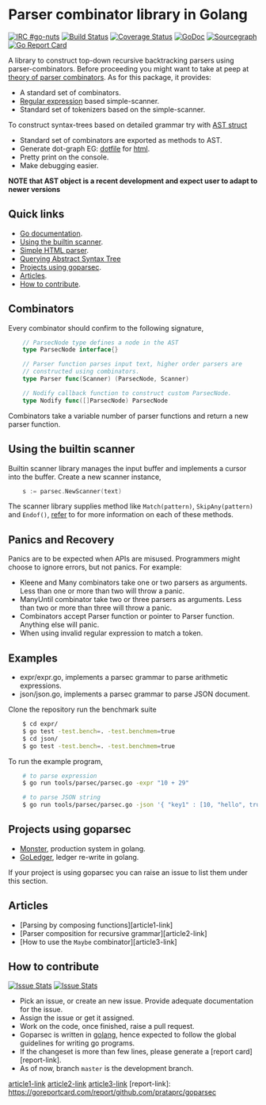 Parser combinator library in Golang
===================================

[![IRC #go-nuts](https://www.irccloud.com/invite-svg?channel=%23go-nuts&amp;hostname=irc.freenode.net&amp;port=6697)](https://www.irccloud.com/invite?channel=%23go-nuts&amp;hostname=irc.freenode.net&amp;port=6697)
[![Build Status](https://travis-ci.org/prataprc/goparsec.svg?branch=master)](https://travis-ci.org/prataprc/goparsec)
[![Coverage Status](https://coveralls.io/repos/github/prataprc/goparsec/badge.svg?branch=master)](https://coveralls.io/github/prataprc/goparsec?branch=master)
[![GoDoc](https://godoc.org/github.com/prataprc/goparsec?status.png)](https://godoc.org/github.com/prataprc/goparsec)
[![Sourcegraph](https://sourcegraph.com/github.com/prataprc/goparsec/-/badge.svg)](https://sourcegraph.com/github.com/prataprc/goparsec?badge)
[![Go Report Card](https://goreportcard.com/badge/github.com/prataprc/goparsec)](https://goreportcard.com/report/github.com/prataprc/goparsec)

A library to construct top-down recursive backtracking parsers using
parser-combinators. Before proceeding you might want to take at peep
at [theory of parser combinators][theory-link]. As for this package, it
provides:

* A standard set of combinators.
* [Regular expression][regexp-link] based simple-scanner.
* Standard set of tokenizers based on the simple-scanner.

To construct syntax-trees based on detailed grammar try with
[AST struct][ast-link]

* Standard set of combinators are exported as methods to AST.
* Generate dot-graph EG: [dotfile](testdata/simple.dot)
  for [html](testdata/simple.html).
* Pretty print on the console.
* Make debugging easier.

**NOTE that AST object is a recent development and expect user to adapt to
newer versions**

Quick links
-----------

* [Go documentation][goparsec-godoc-link].
* [Using the builtin scanner](#using-the-builtin-scanner).
* [Simple HTML parser][htmlparsec-link].
* [Querying Abstract Syntax Tree][astquery-link]
* [Projects using goparsec](#projects-using-goparsec).
* [Articles](#articles).
* [How to contribute](#how-to-contribute).

Combinators
-----------

Every combinator should confirm to the following signature,

```go
    // ParsecNode type defines a node in the AST
    type ParsecNode interface{}

    // Parser function parses input text, higher order parsers are
    // constructed using combinators.
    type Parser func(Scanner) (ParsecNode, Scanner)

    // Nodify callback function to construct custom ParsecNode.
    type Nodify func([]ParsecNode) ParsecNode
```

Combinators take a variable number of parser functions and
return a new parser function.

Using the builtin scanner
-------------------------

Builtin scanner library manages the input buffer and implements a cursor
into the buffer. Create a new scanner instance,

```go
    s := parsec.NewScanner(text)
```

The scanner library supplies method like ``Match(pattern)``,
``SkipAny(pattern)`` and ``Endof()``, [refer][goparsec-godoc-link] to for
more information on each of these methods.

Panics and Recovery
-------------------

Panics are to be expected when APIs are misused. Programmers might choose
to ignore errors, but not panics. For example:

* Kleene and Many combinators take one or two parsers as arguments. Less than
  one or more than two will throw a panic.
* ManyUntil combinator take two or three parsers as arguments. Less than two
  or more than three will throw a panic.
* Combinators accept Parser function or pointer to Parser function. Anything
  else will panic.
* When using invalid regular expression to match a token.


Examples
--------

* expr/expr.go, implements a parsec grammar to parse arithmetic expressions.
* json/json.go, implements a parsec grammar to parse JSON document.

Clone the repository run the benchmark suite

```bash
    $ cd expr/
    $ go test -test.bench=. -test.benchmem=true
    $ cd json/
    $ go test -test.bench=. -test.benchmem=true
```

To run the example program,

```bash
    # to parse expression
    $ go run tools/parsec/parsec.go -expr "10 + 29"

    # to parse JSON string
    $ go run tools/parsec/parsec.go -json '{ "key1" : [10, "hello", true, null, false] }'
```

Projects using goparsec
-----------------------

* [Monster](https://github.com/prataprc/monster), production system in golang.
* [GoLedger](https://github.com/tn47/goledger), ledger re-write in golang.

If your project is using goparsec you can raise an issue to list them under
this section.

Articles
--------

* [Parsing by composing functions][article1-link]
* [Parser composition for recursive grammar][article2-link]
* [How to use the ``Maybe`` combinator][article3-link]

How to contribute
-----------------

[![Issue Stats](http://issuestats.com/github/prataprc/goparsec/badge/pr)](http://issuestats.com/github/prataprc/goparsec)
[![Issue Stats](http://issuestats.com/github/prataprc/goparsec/badge/issue)](http://issuestats.com/github/prataprc/goparsec)

* Pick an issue, or create an new issue. Provide adequate documentation for
  the issue.
* Assign the issue or get it assigned.
* Work on the code, once finished, raise a pull request.
* Goparsec is written in [golang](https://golang.org/), hence expected to
  follow the global guidelines for writing go programs.
* If the changeset is more than few lines, please generate a
  [report card][report-link].
* As of now, branch ``master`` is the development branch.

[theory-link]: http://en.wikipedia.org/wiki/Parser_combinator
[regexp-link]: https://golang.org/pkg/regexp
[ast-link]: http://godoc.org/github.com/prataprc/goparsec#AST
[goparsec-godoc-link]: http://godoc.org/github.com/prataprc/goparsec
[htmlparsec-link]: https://github.com/prataprc/goparsec/blob/master/html_test.go
[astquery-link]: https://prataprc.github.io/astquery.io
[article1-link](http://prataprc.github.io/parser-combinator-composition.html)
[article2-link](http://prataprc.github.io/parser-combinator-recursive.html)
[article3-link](http://prataprc.github.io/parser-combinator-maybe.html)
[report-link]: https://goreportcard.com/report/github.com/prataprc/goparsec
